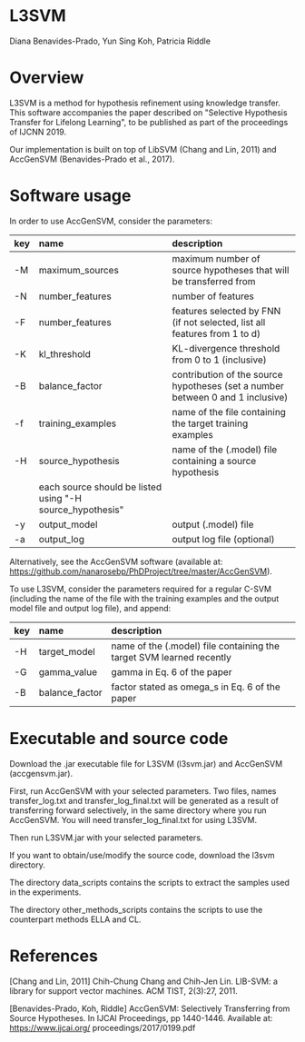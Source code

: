 L3SVM
================
Diana Benavides-Prado, Yun Sing Koh, Patricia Riddle

Overview
========

L3SVM is a method for hypothesis refinement using knowledge transfer. This software accompanies the paper described on "Selective Hypothesis Transfer for Lifelong Learning", to be published as part of the proceedings of IJCNN 2019.

Our implementation is built on top of LibSVM (Chang and Lin, 2011) and AccGenSVM (Benavides-Prado et al., 2017).

Software usage
==============

In order to use AccGenSVM, consider the parameters: 

| key | name                   | description                                                                          |
|:----|:-----------------------|:-------------------------------------------------------------------------------------|
| -M  | maximum\_sources       | maximum number of source hypotheses that will be transferred from                    |
| -N  | number\_features       | number of features                    												  |
| -F  | number\_features       | features selected by FNN (if not selected, list all features from 1 to d)            |
| -K  | kl\_threshold          | KL-divergence threshold from 0 to 1 (inclusive)                                      |
| -B  | balance\_factor        | contribution of the source hypotheses (set a number between 0 and 1 inclusive)       |
| -f  | training\_examples     | name of the file containing the target training examples                             |
| -H  | source\_hypothesis     | name of the (.model) file containing a source hypothesis                             |
|                              | each source should be listed using "-H source_hypothesis"                            |
| -y  | output\_model          | output (.model) file                                                                 |
| -a  | output\_log            | output log file (optional)                                                           |


Alternatively, see the AccGenSVM software (available at: https://github.com/nanarosebp/PhDProject/tree/master/AccGenSVM). 

To use L3SVM, consider the parameters required for a regular C-SVM (including the name of the file with the training examples and the output model file and output log file), and append:

| key | name                   | description                                                                          |
|:----|:-----------------------|:-------------------------------------------------------------------------------------|
| -H  | target\_model          | name of the (.model) file containing the target SVM learned recently                 |
| -G  | gamma\_value           | gamma in Eq. 6 of the paper                    									  |
| -B  | balance\_factor        | factor stated as omega\_s in Eq. 6 of the paper            						  |

Executable and source code
==========================

Download the .jar executable file for L3SVM (l3svm.jar) and AccGenSVM (accgensvm.jar). 

First, run AccGenSVM with your selected parameters. Two files, names transfer_log.txt and transfer_log_final.txt will be generated as a result of transferring forward selectively, in the same directory where you run AccGenSVM. You will need transfer_log_final.txt for using L3SVM. 

Then run L3SVM.jar with your selected parameters. 

If you want to obtain/use/modify the source code, download the l3svm directory.

The directory data_scripts contains the scripts to extract the samples used in the experiments.

The directory other_methods_scripts contains the scripts to use the counterpart methods ELLA and CL.

References
==========

\[Chang and Lin, 2011\] Chih-Chung Chang and Chih-Jen Lin. LIB-SVM: a library for support vector machines. ACM TIST, 2(3):27, 2011.

\[Benavides-Prado, Koh, Riddle\] AccGenSVM: Selectively Transferring from Source Hypotheses. In IJCAI Proceedings, pp 1440-1446. Available at: https://www.ijcai.org/
proceedings/2017/0199.pdf

